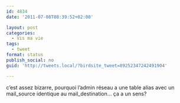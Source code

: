 ```yaml
---
id: 4834
date: '2011-07-08T08:39:52+02:00'

layout: post
categories:
  - Vis ma vie
tags:
  - tweet
format: status
publish_social: no
guid: 'http://tweets.local/?birdsite_tweet=89252347242491904'

---
```


c’est assez bizarre, pourquoi l’admin réseau a une table alias avec un mail\_source identique au mail\_destination… ça a un sens?